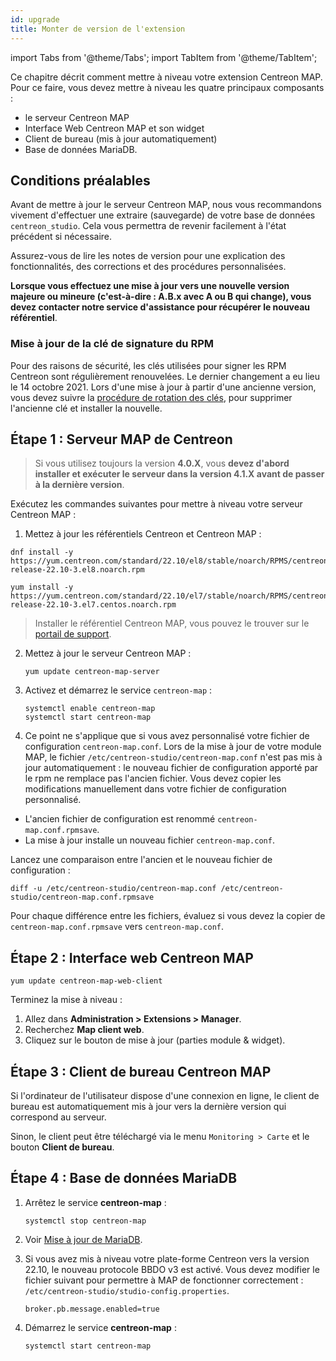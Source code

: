 ```yaml
---
id: upgrade
title: Monter de version de l'extension
---
```

import Tabs from '@theme/Tabs';
import TabItem from '@theme/TabItem';


Ce chapitre décrit comment mettre à niveau votre extension Centreon MAP. Pour ce faire, vous devez mettre à niveau les quatre principaux composants :

- le serveur Centreon MAP
- Interface Web Centreon MAP et son widget
- Client de bureau (mis à jour automatiquement)
- Base de données MariaDB.

## Conditions préalables

Avant de mettre à jour le serveur Centreon MAP, nous vous recommandons vivement d'effectuer une extraire (sauvegarde) de votre base de données `centreon_studio`. Cela vous permettra de revenir facilement à l'état précédent si nécessaire.

Assurez-vous de lire les notes de version pour une explication des fonctionnalités, des corrections et des procédures personnalisées.

**Lorsque vous effectuez une mise à jour vers une nouvelle version majeure ou mineure (c'est-à-dire : A.B.x avec A ou B qui change), vous devez contacter notre service d'assistance pour récupérer le nouveau référentiel**.

### Mise à jour de la clé de signature du RPM

Pour des raisons de sécurité, les clés utilisées pour signer les RPM Centreon sont régulièrement renouvelées. Le dernier changement a eu lieu le 14 octobre 2021.
Lors d'une mise à jour à partir d'une ancienne version, vous devez suivre la [procédure de rotation des clés](../security/key-rotation.md#existing-installation), pour supprimer l'ancienne clé et installer la nouvelle.

## Étape 1 : Serveur MAP de Centreon

> Si vous utilisez toujours la version **4.0.X**, vous **devez d'abord installer et exécuter le serveur dans la version 4.1.X avant de passer à la dernière version**.

Exécutez les commandes suivantes pour mettre à niveau votre serveur Centreon MAP :

1. Mettez à jour les référentiels Centreon et Centreon MAP :

<Tabs groupId="sync">
<TabItem value="Alma / RHEL / Oracle Linux 8" label="Alma / RHEL / Oracle Linux 8">

```shell
dnf install -y https://yum.centreon.com/standard/22.10/el8/stable/noarch/RPMS/centreon-release-22.10-3.el8.noarch.rpm
```

</TabItem>
<TabItem value="CentOS 7" label="CentOS 7">

```shell
yum install -y https://yum.centreon.com/standard/22.10/el7/stable/noarch/RPMS/centreon-release-22.10-3.el7.centos.noarch.rpm
```

</TabItem>
</Tabs>

> Installer le référentiel Centreon MAP, vous pouvez le trouver sur le [portail de support](https://support.centreon.com/s/repositories).

2. Mettez à jour le serveur Centreon MAP :
    ```shell
    yum update centreon-map-server
    ```

3. Activez et démarrez le service `centreon-map` :
    ```shell
    systemctl enable centreon-map
    systemctl start centreon-map
    ```

5. Ce point ne s'applique que si vous avez personnalisé votre fichier de configuration `centreon-map.conf`.
Lors de la mise à jour de votre module MAP, le fichier `/etc/centreon-studio/centreon-map.conf` n'est pas mis à jour automatiquement : le nouveau fichier de configuration apporté par le rpm ne remplace pas l'ancien fichier.
Vous devez copier les modifications manuellement dans votre fichier de configuration personnalisé.

  * L'ancien fichier de configuration est renommé `centreon-map.conf.rpmsave`.
  * La mise à jour installe un nouveau fichier `centreon-map.conf`.

  Lancez une comparaison entre l'ancien et le nouveau fichier de configuration :

  ```shell
  diff -u /etc/centreon-studio/centreon-map.conf /etc/centreon-studio/centreon-map.conf.rpmsave
  ```

  Pour chaque différence entre les fichiers, évaluez si vous devez la copier de `centreon-map.conf.rpmsave` vers `centreon-map.conf`.

## Étape 2 : Interface web Centreon MAP

```shell
yum update centreon-map-web-client
```

Terminez la mise à niveau : 
1. Allez dans **Administration > Extensions > Manager**.
2. Recherchez **Map client web**.
3. Cliquez sur le bouton de mise à jour (parties module & widget).

## Étape 3 : Client de bureau Centreon MAP

Si l'ordinateur de l'utilisateur dispose d'une connexion en ligne, le client de bureau est
automatiquement mis à jour vers la dernière version qui correspond au serveur.

Sinon, le client peut être téléchargé via le menu `Monitoring >
Carte` et le bouton **Client de bureau**.

## Étape 4 : Base de données MariaDB

1. Arrêtez le service **centreon-map** :
    ```shell
    systemctl stop centreon-map
    ```

2. Voir [Mise à jour de MariaDB](../upgrade/upgrade-mariadb.md).

3. Si vous avez mis à niveau votre plate-forme Centreon vers la version 22.10, le nouveau protocole BBDO v3 est activé.
Vous devez modifier le fichier suivant pour permettre à MAP de fonctionner correctement : `/etc/centreon-studio/studio-config.properties`.
   ```text
   broker.pb.message.enabled=true
   ```

4. Démarrez le service **centreon-map** :
    ```shell
    systemctl start centreon-map
    ```
